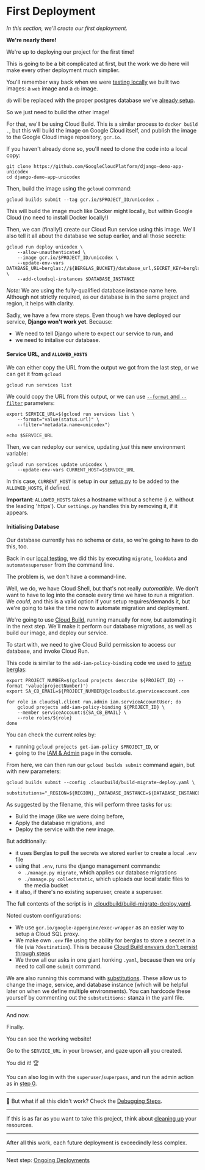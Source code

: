 # First Deployment

*In this section, we'll create our first deployment.*

**We're nearly there!**

We're up to deploying our project for the first time!

This is going to be a bit complicated at first, but the work we do here will make every other deployment much simplier. 

You'll remember way back when we were [testing locally](00-test-local.md) we built two images: a `web` image and a `db` image. 

`db` will be replaced with the proper postgres database we've [already setup](20-setup-sql.md). 

So we just need to build the other image!

For that, we'll be using Cloud Build. This is a similar process to `docker build .`, but this will build the image on Google Cloud itself, and publish the image to the Google Cloud image repository, `gcr.io`. 

If you haven't already done so, you'll need to clone the code into a local copy: 

```shell
git clone https://github.com/GoogleCloudPlatform/django-demo-app-unicodex
cd django-demo-app-unicodex
```

Then, build the image using the `gcloud` command:

```shell
gcloud builds submit --tag gcr.io/$PROJECT_ID/unicodex .
```

This will build the image much like Docker might locally, but within Google Cloud (no need to install Docker locally!)

Then, we can (finally!) create our Cloud Run service using this image. We'll also tell it all about the database we setup earlier, and all those secrets: 

```shell
gcloud run deploy unicodex \
    --allow-unauthenticated \
    --image gcr.io/$PROJECT_ID/unicodex \
    --update-env-vars DATABASE_URL=berglas://${BERGLAS_BUCKET}/database_url,SECRET_KEY=berglas://${BERGLAS_BUCKET}/secret_key,GS_BUCKET_NAME=berglas://${BERGLAS_BUCKET}/media_bucket \
    --add-cloudsql-instances $DATABASE_INSTANCE
```

*Note:* We are using the fully-qualified database instance name here. Although not strictly required, as our database is in the same project and region, it helps with clarity. 

Sadly, we have a few more steps. Even though we have deployed our service, **Django won't work yet**. Because: 

* We need to tell Django where to expect our service to run, and 
* we need to initalise our database.

#### Service URL, and `ALLOWED_HOSTS` 

We can either copy the URL from the output we got from the last step, or we can get it from `gcloud`

```shell,exclude
gcloud run services list
```

We could copy the URL from this output, or we can use [`--format` and `--filter`](https://dev.to/googlecloud/giving-format-to-your-gcloud-output-57gm) parameters:

```shell
export SERVICE_URL=$(gcloud run services list \
	--format="value(status.url)" \
	--filter="metadata.name=unicodex")
	 
echo $SERVICE_URL
```

Then, we can redeploy our service, updating *just* this new environment variable: 

```shell
gcloud run services update unicodex \
	--update-env-vars CURRENT_HOST=$SERVICE_URL
```

In this case, `CURRENT_HOST` is setup in our [setup.py](../setup.py) to be added to the `ALLOWED_HOSTS`, if defined. 


**Important**: `ALLOWED_HOSTS` takes a hostname without a scheme (i.e. without the leading 'https'). Our `settings.py` handles this by removing it, if it appears. 

#### Initialising Database

Our database currently has no schema or data, so we're going to have to do this, too. 

Back in our [local testing](00-test-local.md), we did this by executing `migrate`, `loaddata` and `automatesuperuser` from the command line. 

The problem is, we don't have a command-line. 

Well, we do, we have Cloud Shell, but that's not really *automatible*. We don't want to have to log into the console every time we have to run a migration. We *could*, and this is a valid option if your setup requires/demands it, but we're going to take the time now to automate migration and deployment. 

We're going to use [Cloud Build](https://cloud.google.com/cloud-build/), running manually for now, but automating it in the next step. We'll make it perform our database migrations, as well as build our image, and deploy our service. 

To start with, we need to give Cloud Build permission to access our database, and invoke Cloud Run. 

This code is similar to the `add-iam-policy-binding` code we used to [setup berglas](40-setup-secrets.md): 

```shell
export PROJECT_NUMBER=$(gcloud projects describe ${PROJECT_ID} --format 'value(projectNumber)')
export SA_CB_EMAIL=${PROJECT_NUMBER}@cloudbuild.gserviceaccount.com

for role in cloudsql.client run.admin iam.serviceAccountUser; do
	gcloud projects add-iam-policy-binding ${PROJECT_ID} \
	--member serviceAccount:${SA_CB_EMAIL} \
	--role roles/${role}
done
```

You can check the current roles by:

* running `gcloud projects get-iam-policy $PROJECT_ID`, or 
* going to the [IAM & Admin](https://console.cloud.google.com/iam-admin/iam) page in the console. 

From here, we can then run our `gcloud builds submit` command again, but with new parameters: 

```shell
gcloud builds submit --config .cloudbuild/build-migrate-deploy.yaml \
    --substitutions="_REGION=${REGION},_DATABASE_INSTANCE=${DATABASE_INSTANCE},_SERVICE=unicodex,_BERGLAS_BUCKET=${BERGLAS_BUCKET}"
```

As suggested by the filename, this will perform three tasks for us: 

* Build the image (like we were doing before, 
* Apply the database migrations, and
* Deploy the service with the new image. 

But additionally: 

* it uses Berglas to pull the secrets we stored earlier to create a local `.env` file
* using that `.env`, runs the django management commands: 
  * `./manage.py migrate`, which applies our database migrations
  * `./manage.py collectstatic`, which uploads our local static files to the media bucket
* it also, if there's no existing superuser, create a superuser. 


The full contents of the script is in [.cloudbuild/build-migrate-deploy.yaml](../.cloudbuild/build-migrate-deploy.yaml). 


Noted custom configurations: 

* We use `gcr.io/google-appengine/exec-wrapper` as an easier way to setup a Cloud SQL proxy. 
* We make own `.env` file using the ability for berglas to store a secret in a file (via `?destination`). This is because [Cloud Build envvars don't persist through steps](https://github.com/GoogleCloudPlatform/berglas/tree/master/examples/cloudbuild)
* We throw all our asks in one giant honking `.yaml`, because then we only need to call one `submit` command. 

We are also running this command with [substitutions](https://cloud.google.com/cloud-build/docs/configuring-builds/substitute-variable-values#using_user-defined_substitutions). These allow us to change the image, service, and database instance (which will be helpful later on when we define multiple environments). You can hardcode these yourself by commenting out the `substutitions:` stanza in the yaml file. 

---

And now. 

Finally. 

You can see the working website!

Go to the `SERVICE_URL` in your browser, and gaze upon all you created. 

You did it! 🏆

You can also log in with the `superuser`/`superpass`, and run the admin action as in [step 0](00-test-local.md). 

---

🤔 But what if all this didn't work? Check the [Debugging Steps](zz_debugging.md).


---

If this is as far as you want to take this project, think about [cleaning up](90-cleanup.md) your resources.

---

After all this work, each future deployment is exceedindly less complex. 

---

Next step: [Ongoing Deployments](60-ongoing-deployments.md)
